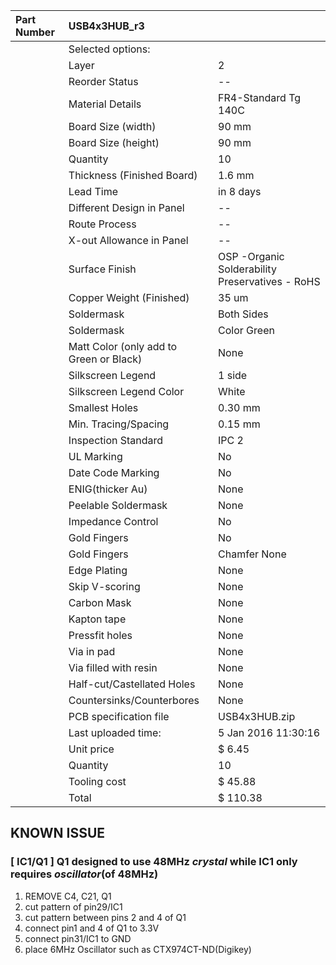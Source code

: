 | Part Number | USB4x3HUB_r3                            |                                                 |
|:------------|:----------------------------------------|:------------------------------------------------|
|             | Selected options:                       |                                                 |
|             | Layer                                   | 2                                               |
|             | Reorder Status                          | --                                              |
|             | Material Details                        | FR4-Standard Tg 140C                            |
|             | Board Size (width)                      | 90 mm                                           |
|             | Board Size (height)                     | 90 mm                                           |
|             | Quantity                                | 10                                              |
|             | Thickness (Finished Board)              | 1.6 mm                                          |
|             | Lead Time                               | in 8 days                                       |
|             | Different Design in Panel               | --                                              |
|             | Route Process                           | --                                              |
|             | X-out Allowance in Panel                | --                                              |
|             | Surface Finish                          | OSP -Organic Solderability Preservatives - RoHS |
|             | Copper Weight (Finished)                | 35 um                                           |
|             | Soldermask                              | Both Sides                                      |
|             | Soldermask                              | Color Green                                     |
|             | Matt Color (only add to Green or Black) | None                                            |
|             | Silkscreen Legend                       | 1 side                                          |
|             | Silkscreen Legend Color                 | White                                           |
|             | Smallest Holes                          | 0.30 mm                                         |
|             | Min. Tracing/Spacing                    | 0.15 mm                                         |
|             | Inspection Standard                     | IPC 2                                           |
|             | UL Marking                              | No                                              |
|             | Date Code Marking                       | No                                              |
|             | ENIG(thicker Au)                        | None                                            |
|             | Peelable Soldermask                     | None                                            |
|             | Impedance Control                       | No                                              |
|             | Gold Fingers                            | No                                              |
|             | Gold Fingers                            | Chamfer None                                    |
|             | Edge Plating                            | None                                            |
|             | Skip V-scoring                          | None                                            |
|             | Carbon Mask                             | None                                            |
|             | Kapton tape                             | None                                            |
|             | Pressfit holes                          | None                                            |
|             | Via in pad                              | None                                            |
|             | Via filled with resin                   | None                                            |
|             | Half-cut/Castellated Holes              | None                                            |
|             | Countersinks/Counterbores               | None                                            |
|             | PCB specification file                  | USB4x3HUB.zip                                   |
|             | Last uploaded time:                     | 5 Jan 2016 11:30:16                             |
|             | Unit price                              | $ 6.45                                          |
|             | Quantity                                | 10                                              |
|             | Tooling cost                            | $ 45.88                                         |
|             | Total                                   | $ 110.38                                        |

## KNOWN ISSUE
### [ IC1/Q1 ] Q1 designed to use 48MHz _crystal_ while IC1 only requires _oscillator_(of 48MHz)
1. REMOVE C4, C21, Q1
1. cut pattern of pin29/IC1
1. cut pattern between pins 2 and 4 of Q1
1. connect pin1 and 4 of Q1 to 3.3V
1. connect pin31/IC1 to GND
1. place 6MHz Oscillator such as CTX974CT-ND(Digikey)
